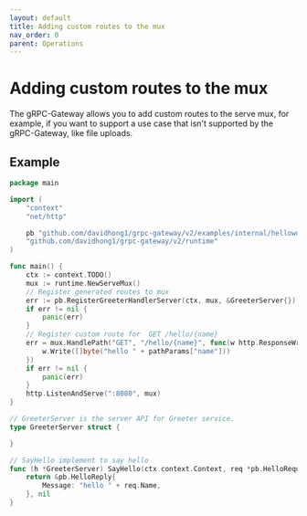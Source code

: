 ```yaml
---
layout: default
title: Adding custom routes to the mux
nav_order: 0
parent: Operations
---
```


# Adding custom routes to the mux

The gRPC-Gateway allows you to add custom routes to the serve mux, for example, if you want to support a use case that isn't supported by the gRPC-Gateway, like file uploads.

## Example

```go
package main

import (
	"context"
	"net/http"

	pb "github.com/davidhong1/grpc-gateway/v2/examples/internal/helloworld"
	"github.com/davidhong1/grpc-gateway/v2/runtime"
)

func main() {
	ctx := context.TODO()
	mux := runtime.NewServeMux()
	// Register generated routes to mux
	err := pb.RegisterGreeterHandlerServer(ctx, mux, &GreeterServer{})
	if err != nil {
		panic(err)
	}
	// Register custom route for  GET /hello/{name}
	err = mux.HandlePath("GET", "/hello/{name}", func(w http.ResponseWriter, r *http.Request, pathParams map[string]string) {
		w.Write([]byte("hello " + pathParams["name"]))
	})
	if err != nil {
		panic(err)
	}
	http.ListenAndServe(":8080", mux)
}

// GreeterServer is the server API for Greeter service.
type GreeterServer struct {

}

// SayHello implement to say hello
func (h *GreeterServer) SayHello(ctx context.Context, req *pb.HelloRequest) (*pb.HelloReply, error) {
	return &pb.HelloReply{
		Message: "hello " + req.Name,
	}, nil
}
```

